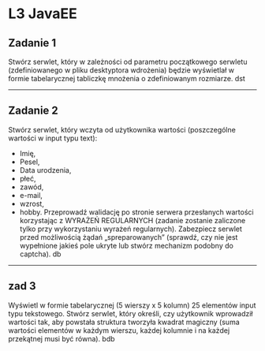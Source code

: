 # L3 JavaEE 

## Zadanie 1

Stwórz serwlet, który w zależności od parametru początkowego serwletu (zdefiniowanego w pliku desktyptora wdrożenia) będzie wyświetlał w formie tabelarycznej tabliczkę mnożenia o zdefiniowanym rozmiarze. 
dst

***

## Zadanie 2

Stwórz serwlet, który wczyta od użytkownika wartości (poszczególne wartości w input typu text):
- Imię,
- Pesel,
- Data urodzenia,
- płeć,
- zawód,
- e-mail,
- wzrost,
- hobby.
Przeprowadź walidację po stronie serwera przesłanych wartości korzystając z WYRAŻEŃ REGULARNYCH (zadanie zostanie zaliczone tylko przy wykorzystaniu wyrażeń regularnych). Zabezpiecz serwlet przed możliwością żądań „spreparowanych” (sprawdź, czy nie jest wypełnione jakieś pole ukryte lub stwórz mechanizm podobny do captcha).
db

***

## zad 3

Wyświetl w formie tabelarycznej (5 wierszy x 5 kolumn) 25 elementów input typu tekstowego. Stwórz serwlet, który określi, czy użytkownik wprowadził wartości tak, aby powstała struktura tworzyła kwadrat magiczny (suma wartości elementów w każdym wierszu, każdej kolumnie i na każdej przekątnej musi być równa).
bdb